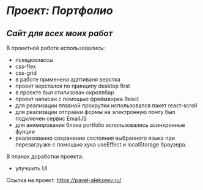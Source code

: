 # **_Проект: Портфолио_**
## *Сайт для всех моих работ*

В проектной работе использовались:
* псевдоклассы
* css-flex
* css-grid
* в работе применена адптиваня верстка
* проект верстался по принципу desktop first
* в проекте был стилизован скроллбар
* проект написан с помощью фреймворка React
* для реализации плавной прокрутки использовался пакет react-scroll
* для реализации отправки формы на электронную почту был подключен сервис EmailJS
* для анимирования блока portfolio использовались асинхронные фунции
* реализованно сохранение состояния выбранного языка при перезагрузке с помощью хука useEffect и localStorage браузера.

В планах доработки проекта:
* улучшить UI


Ссылка на проект: https://pavel-alekseev.ru/
